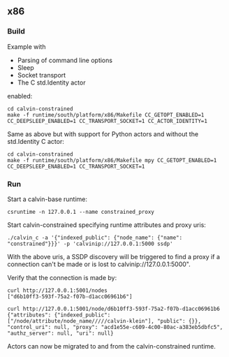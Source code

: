 ## x86

### Build
Example with

- Parsing of command line options
- Sleep
- Socket transport
- The C std.Identity actor

enabled:

```
cd calvin-constrained
make -f runtime/south/platform/x86/Makefile CC_GETOPT_ENABLED=1 CC_DEEPSLEEP_ENABLED=1 CC_TRANSPORT_SOCKET=1 CC_ACTOR_IDENTITY=1
```

Same as above but with support for Python actors and without the std.Identity C actor:

```
cd calvin-constrained
make -f runtime/south/platform/x86/Makefile mpy CC_GETOPT_ENABLED=1 CC_DEEPSLEEP_ENABLED=1 CC_TRANSPORT_SOCKET=1
```

### Run

Start a calvin-base runtime:

```
csruntime -n 127.0.0.1 --name constrained_proxy
```

Start calvin-constrained specifying runtime attributes and proxy uris:

```
./calvin_c -a '{"indexed_public": {"node_name": {"name": "constrained"}}}' -p 'calvinip://127.0.0.1:5000 ssdp'
```

With the above uris, a SSDP discovery will be triggered to find a proxy if a connection can't be made or is lost to calvinip://127.0.0.1:5000".

Verify that the connection is made by:

```
curl http://127.0.0.1:5001/nodes
["d6b10ff3-593f-75a2-f07b-d1acc06961b6"]

curl http://127.0.0.1:5001/node/d6b10ff3-593f-75a2-f07b-d1acc06961b6
{"attributes": {"indexed_public": ["/node/attribute/node_name/////calvin-klein"], "public": {}}, "control_uri": null, "proxy": "acd1e55e-c609-4c00-80ac-a383eb5dbfc5", "authz_server": null, "uri": null}
```

Actors can now be migrated to and from the calvin-constrained runtime.
